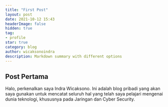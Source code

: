 ```yaml
---
title: "First Post"
layout: post
date: 2021-10-12 15:43
headerImage: false
hidden: true
tag:
- profile
star: true
category: blog
author: wicaksonoindra
description: Markdown summary with different options
---
```


## Post Pertama

Halo, perkenalkan saya Indra Wicaksono. Ini adalah blog pribadi yang akan saya gunakan untuk mencatat seluruh hal yang telah saya pelajari mengenai dunia teknologi, khususnya pada Jaringan dan Cyber Security.

